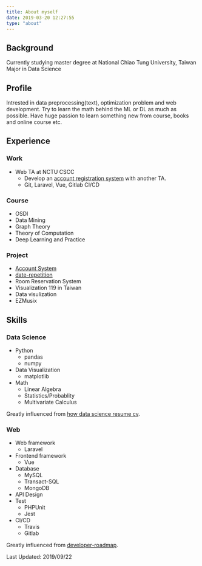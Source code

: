 ```yaml
---
title: About myself
date: 2019-03-20 12:27:55
type: "about"
---
```


## Background

Currently studying master degree at National Chiao Tung University, Taiwan
Major in Data Science

## Profile

Intrested in data preprocessing(text), optimization problem and web development.
Try to learn the math behind the ML or DL as much as possible.
Have huge passion to learn something new from course, books and online course etc.

## Experience

### Work

- Web TA at NCTU CSCC
  - Develop an [account registration system](https://account.cs.nctu.edu.tw/) with another TA.
  - Git, Laravel, Vue, Gitlab CI/CD

### Course

- OSDI
- Data Mining
- Graph Theory
- Theory of Computation
- Deep Learning and Practice

### Project

- [Account System](https://account.cs.nctu.edu.tw/)
- [date-repetition](https://github.com/titaneric/date-repetition)
- Room Reservation System
- Visualization 119 in Taiwan
- Data visulization
- EZMusix

## Skills

### Data Science

- Python
  - pandas
  - numpy
- Data Visualization
  - matplotlib
- Math
  - Linear Algebra
  - Statistics/Probablity
  - Multivariate Calculus

Greatly influenced from [how data science resume cv](https://www.dataquest.io/blog/how-data-science-resume-cv/).

### Web

- Web framework
  - Laravel
- Frontend framework
  - Vue
- Database
  - MySQL
  - Transact-SQL
  - MongoDB
- API Design
- Test
  - PHPUnit
  - Jest
- CI/CD
  - Travis
  - Gitlab

Greatly influenced from [developer-roadmap](https://github.com/kamranahmedse/developer-roadmap).

Last Updated: 2019/09/22